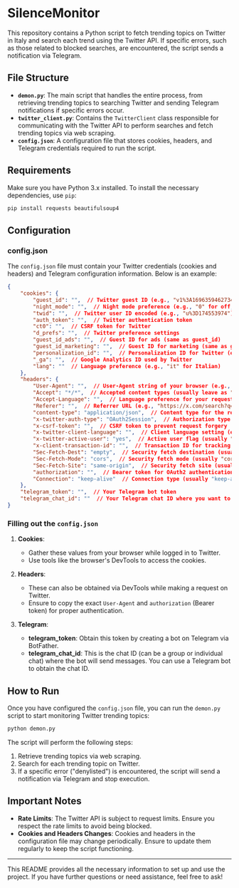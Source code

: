 # SilenceMonitor

This repository contains a Python script to fetch trending topics on Twitter in Italy and search each trend using the Twitter API. If specific errors, such as those related to blocked searches, are encountered, the script sends a notification via Telegram.

## File Structure

- **`demon.py`**: The main script that handles the entire process, from retrieving trending topics to searching Twitter and sending Telegram notifications if specific errors occur.
- **`twitter_client.py`**: Contains the `TwitterClient` class responsible for communicating with the Twitter API to perform searches and fetch trending topics via web scraping.
- **`config.json`**: A configuration file that stores cookies, headers, and Telegram credentials required to run the script.

## Requirements

Make sure you have Python 3.x installed. To install the necessary dependencies, use `pip`:

```bash
pip install requests beautifulsoup4
```

## Configuration

### config.json

The `config.json` file must contain your Twitter credentials (cookies and headers) and Telegram configuration information. Below is an example:

```json
{
    "cookies": {
        "guest_id": "",  // Twitter guest ID (e.g., "v1%3A169635946273467053")
        "night_mode": "",  // Night mode preference (e.g., "0" for off, "1" for on)
        "twid": "",  // Twitter user ID encoded (e.g., "u%3D174553974")
        "auth_token": "",  // Twitter authentication token
        "ct0": "",  // CSRF token for Twitter
        "d_prefs": "",  // Twitter preference settings
        "guest_id_ads": "",  // Guest ID for ads (same as guest_id)
        "guest_id_marketing": "",  // Guest ID for marketing (same as guest_id)
        "personalization_id": "",  // Personalization ID for Twitter (e.g., ""v1_R3M5M985L3hi8X3TKxe6YA=="")
        "_ga": "",  // Google Analytics ID used by Twitter
        "lang": ""  // Language preference (e.g., "it" for Italian)
    },
    "headers": {
        "User-Agent": "",  // User-Agent string of your browser (e.g., "Mozilla/5.0...")
        "Accept": "*/*",  // Accepted content types (usually leave as "*/*")
        "Accept-Language": "",  // Language preference for your requests (e.g., "it-IT,it;q=0.8,en-US;q=0.5,en;q=0.3")
        "Referer": "",  // Referrer URL (e.g., "https://x.com/search?q=test&src=recent_search_click")
        "content-type": "application/json",  // Content type for the request
        "x-twitter-auth-type": "OAuth2Session",  // Authorization type (usually "OAuth2Session")
        "x-csrf-token": "",  // CSRF token to prevent request forgery
        "x-twitter-client-language": "",  // Client language setting (e.g., "it" for Italian)
        "x-twitter-active-user": "yes",  // Active user flag (usually "yes")
        "x-client-transaction-id": "",  // Transaction ID for tracking requests
        "Sec-Fetch-Dest": "empty",  // Security fetch destination (usually "empty")
        "Sec-Fetch-Mode": "cors",  // Security fetch mode (usually "cors")
        "Sec-Fetch-Site": "same-origin",  // Security fetch site (usually "same-origin")
        "authorization": "",  // Bearer token for OAuth2 authentication
        "Connection": "keep-alive"  // Connection type (usually "keep-alive")
    },
    "telegram_token": "",  // Your Telegram bot token
    "telegram_chat_id": ""  // Your Telegram chat ID where you want to receive notifications
}
```

### Filling out the `config.json`

1. **Cookies**:
   - Gather these values from your browser while logged in to Twitter.
   - Use tools like the browser's DevTools to access the cookies.

2. **Headers**:
   - These can also be obtained via DevTools while making a request on Twitter.
   - Ensure to copy the exact `User-Agent` and `authorization` (Bearer token) for proper authentication.

3. **Telegram**:
   - **telegram_token**: Obtain this token by creating a bot on Telegram via BotFather.
   - **telegram_chat_id**: This is the chat ID (can be a group or individual chat) where the bot will send messages. You can use a Telegram bot to obtain the chat ID.

## How to Run

Once you have configured the `config.json` file, you can run the `demon.py` script to start monitoring Twitter trending topics:

```bash
python demon.py
```

The script will perform the following steps:
1. Retrieve trending topics via web scraping.
2. Search for each trending topic on Twitter.
3. If a specific error ("denylisted") is encountered, the script will send a notification via Telegram and stop execution.

## Important Notes

- **Rate Limits**: The Twitter API is subject to request limits. Ensure you respect the rate limits to avoid being blocked.
- **Cookies and Headers Changes**: Cookies and headers in the configuration file may change periodically. Ensure to update them regularly to keep the script functioning.

---

This README provides all the necessary information to set up and use the project. If you have further questions or need assistance, feel free to ask!
